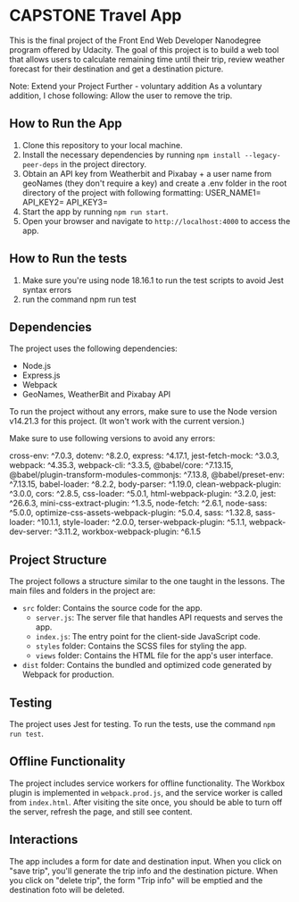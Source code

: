 # CAPSTONE Travel App

This is the final project of the Front End Web Developer Nanodegree program offered by Udacity. The goal of this project is to build a web tool that allows users to calculate remaining time until their trip, review weather forecast for their destination and get a destination picture. 

Note: Extend your Project Further - voluntary addition
As a voluntary addition, I chose following: Allow the user to remove the trip.

## How to Run the App

1. Clone this repository to your local machine.
2. Install the necessary dependencies by running `npm install --legacy-peer-deps` in the project directory.
3. Obtain an API key from Weatherbit and Pixabay + a user name from geoNames (they don't require a key) and create a .env folder in the root directory of the project with following formatting:
USER_NAME1=<your username>
API_KEY2=<weatherbit api key>
API_KEY3=<pixabay api key>
5. Start the app by running `npm run start`.
6. Open your browser and navigate to `http://localhost:4000` to access the app.

## How to Run the tests

1. Make sure you're using node 18.16.1 to run the test scripts to avoid Jest syntax errors
2. run the command npm run test

## Dependencies

The project uses the following dependencies:

- Node.js
- Express.js
- Webpack
- GeoNames, WeatherBit and Pixabay API

To run the project without any errors, make sure to use the Node version v14.21.3 for this project. (It won't work with the current version.)

Make sure to use following versions to avoid any errors:

cross-env: ^7.0.3,
dotenv: ^8.2.0,
express: ^4.17.1,
jest-fetch-mock: ^3.0.3,
webpack: ^4.35.3,
webpack-cli: ^3.3.5,
@babel/core: ^7.13.15,
@babel/plugin-transform-modules-commonjs: ^7.13.8,
@babel/preset-env: ^7.13.15,
babel-loader: ^8.2.2,
body-parser: ^1.19.0,
clean-webpack-plugin: ^3.0.0,
cors: ^2.8.5,
css-loader: ^5.0.1,
html-webpack-plugin: ^3.2.0,
jest: ^26.6.3,
mini-css-extract-plugin: ^1.3.5,
node-fetch: ^2.6.1,
node-sass: ^5.0.0,
optimize-css-assets-webpack-plugin: ^5.0.4,
sass: ^1.32.8,
sass-loader: ^10.1.1,
style-loader: ^2.0.0,
terser-webpack-plugin: ^5.1.1,
webpack-dev-server: ^3.11.2,
workbox-webpack-plugin: ^6.1.5


## Project Structure

The project follows a structure similar to the one taught in the lessons. The main files and folders in the project are:

- `src` folder: Contains the source code for the app.
    - `server.js`: The server file that handles API requests and serves the app.
    - `index.js`: The entry point for the client-side JavaScript code.
    - `styles` folder: Contains the SCSS files for styling the app.
    - `views` folder: Contains the HTML file for the app's user interface.
- `dist` folder: Contains the bundled and optimized code generated by Webpack for production.

## Testing

The project uses Jest for testing. To run the tests, use the command `npm run test`.

## Offline Functionality

The project includes service workers for offline functionality. The Workbox plugin is implemented in `webpack.prod.js`, and the service worker is called from `index.html`. After visiting the site once, you should be able to turn off the server, refresh the page, and still see content.

## Interactions

The app includes a form for date and destination input. When you click on "save trip", you'll generate the trip info and the destination picture. When you click on "delete trip", the form "Trip info" will be emptied and the destination foto will be deleted.